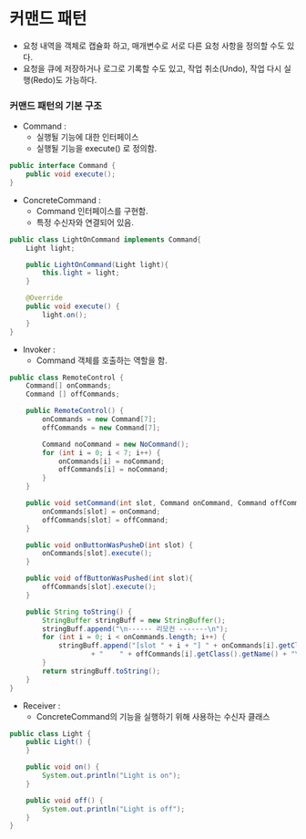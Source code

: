 # 커맨드 패턴 

- 요청 내역을 객체로 캡슐화 하고, 매개변수로 서로 다른 요청 사항을 정의할 수도 있다. 
- 요청을 큐에 저장하거나 로그로 기록할 수도 있고, 작업 취소(Undo), 작업 다시 실행(Redo)도 가능하다. 

### 커맨드 패턴의 기본 구조

* Command : 
    - 실행될 기능에 대한 인터페이스
    - 실행될 기능을 execute() 로 정의함. 
```java
public interface Command {
    public void execute();
}

```
* ConcreteCommand : 
  - Command 인터페이스를 구현함.
  - 특정 수신자와 연결되어 있음.
```java
public class LightOnCommand implements Command{
    Light light;

    public LightOnCommand(Light light){
        this.light = light;
    }

    @Override
    public void execute() {
        light.on();
    }
}
```
* Invoker : 
  - Command 객체를 호출하는 역할을 함.
```java
public class RemoteControl {
    Command[] onCommands;
    Command [] offCommands;

    public RemoteControl() {
        onCommands = new Command[7];
        offCommands = new Command[7];

        Command noCommand = new NoCommand();
        for (int i = 0; i < 7; i++) {
            onCommands[i] = noCommand;
            offCommands[i] = noCommand;
        }
    }

    public void setCommand(int slot, Command onCommand, Command offCommand) {
        onCommands[slot] = onCommand;
        offCommands[slot] = offCommand;
    }

    public void onButtonWasPusheD(int slot) {
        onCommands[slot].execute();
    }

    public void offButtonWasPushed(int slot){
        offCommands[slot].execute();
    }

    public String toString() {
        StringBuffer stringBuff = new StringBuffer();
        stringBuff.append("\n------ 리모컨 -------\n");
        for (int i = 0; i < onCommands.length; i++) {
            stringBuff.append("[slot " + i + "] " + onCommands[i].getClass().getName()
                    + "    " + offCommands[i].getClass().getName() + "\n");
        }
        return stringBuff.toString();
    }
}
```
* Receiver :  
  - ConcreteCommand의 기능을 실행하기 위해 사용하는 수신자 클래스
```java
public class Light {
    public Light() {
    }

    public void on() {
        System.out.println("Light is on");
    }

    public void off() {
        System.out.println("Light is off");
    }
}
```